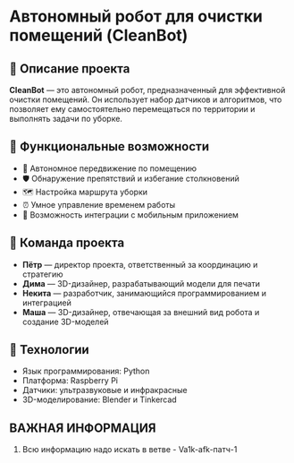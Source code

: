 # Автономный робот для очистки помещений (CleanBot)

## 🌼 Описание проекта

**CleanBot** — это автономный робот, предназначенный для эффективной очистки помещений. Он использует набор датчиков и алгоритмов, что позволяет ему самостоятельно перемещаться по территории и выполнять задачи по уборке.

## 🌟 Функциональные возможности

- 🚀 Автономное передвижение по помещению
- 🛡️ Обнаружение препятствий и избегание столкновений
- 🗺️ Настройка маршрута уборки
- ⏰ Умное управление временем работы
- 📱 Возможность интеграции с мобильным приложением

## 👥 Команда проекта

- **Пётр** — директор проекта, ответственный за координацию и стратегию
- **Дима** — 3D-дизайнер, разрабатывающий модели для печати
- **Некита** — разработчик, занимающийся программированием и интеграцией
- **Маша** — 3D-дизайнер, отвечающая за внешний вид робота и создание 3D-моделей

## 🔧 Технологии

- Язык программирования: Python
- Платформа: Raspberry Pi
- Датчики: ультразвуковые и инфракрасные
- 3D-моделирование: Blender и Tinkercad




## ВАЖНАЯ ИНФОРМАЦИЯ
1. Всю информацию надо искать в ветве - Va1k-afk-патч-1
